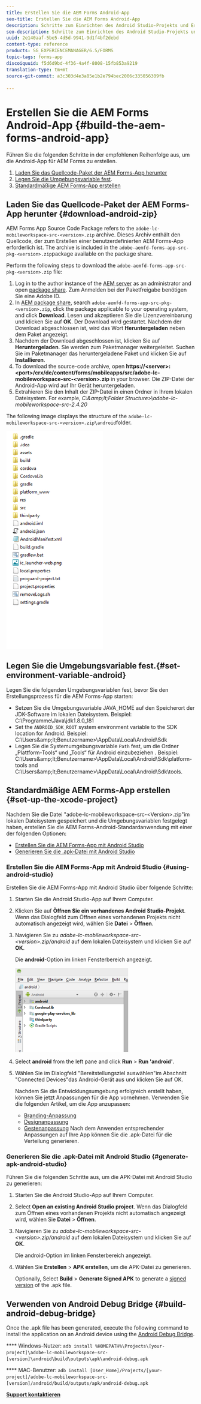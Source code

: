 ```yaml
---
title: Erstellen Sie die AEM Forms Android-App
seo-title: Erstellen Sie die AEM Forms Android-App
description: Schritte zum Einrichten des Android Studio-Projekts und Erstellen der .apk-Datei für die AEM Forms-App für Android
seo-description: Schritte zum Einrichten des Android Studio-Projekts und Erstellen der .apk-Datei für die AEM Forms-App für Android
uuid: 2e140aaf-5be5-4d5d-9941-9d1f4bf2debd
content-type: reference
products: SG_EXPERIENCEMANAGER/6.5/FORMS
topic-tags: forms-app
discoiquuid: f5d6d9bd-4f36-4a4f-8008-15fb853a9219
translation-type: tm+mt
source-git-commit: a3c303d4e3a85e1b2e794bec2006c335056309fb

---
```



# Erstellen Sie die AEM Forms Android-App {#build-the-aem-forms-android-app}

Führen Sie die folgenden Schritte in der empfohlenen Reihenfolge aus, um die Android-App für AEM Forms zu erstellen.

1. [Laden Sie das Quellcode-Paket der AEM Forms-App herunter](/help/forms/using/setup-eclipse-project-build-installer.md#main-pars-header-277929160)
1. [Legen Sie die Umgebungsvariable fest](/help/forms/using/setup-eclipse-project-build-installer.md#main-pars-header-111803610).
1. [Standardmäßige AEM Forms-App erstellen](/help/forms/using/setup-eclipse-project-build-installer.md#main-pars-heading-0)

## Laden Sie das Quellcode-Paket der AEM Forms-App herunter {#download-android-zip}

AEM Forms App Source Code Package refers to the `adobe-lc-mobileworkspace-src-<version>.zip` archive. Dieses Archiv enthält den Quellcode, der zum Erstellen einer benutzerdefinierten AEM Forms-App erforderlich ist. The archive is included in the `adobe-aemfd-forms-app-src-pkg-<version>.zip`package available on the package share.

Perform the following steps to download the `adobe-aemfd-forms-app-src-pkg-<version>.zip` file:

1. Log in to the author instance of the [AEM server](http://localhost:4502/) as an administrator and open [package share](http://localhost:4502/crx/packageshare). Zum Anmelden bei der Paketfreigabe benötigen Sie eine Adobe ID.
1. In [AEM package share](http://localhost:4502/crx/packageshare/login.html), search `adobe-aemfd-forms-app-src-pkg-<version>.zip`, click the package applicable to your operating system, and click **Download**. Lesen und akzeptieren Sie die Lizenzvereinbarung und klicken Sie auf **OK**. Der Download wird gestartet. Nachdem der Download abgeschlossen ist, wird das Wort **Heruntergeladen** neben dem Paket angezeigt.
1. Nachdem der Download abgeschlossen ist, klicken Sie auf **Heruntergeladen**. Sie werden zum Paketmanager weitergeleitet. Suchen Sie im Paketmanager das heruntergeladene Paket und klicken Sie auf **Installieren**.
1. To download the source-code archive, open **https://&lt;server>:&lt;port>/crx/de/content/forms/mobileapps/src/adobe-lc-mobileworkspace-src-&lt;version>.zip** in your browser. Die ZIP-Datei der Android-App wird auf Ihr Gerät heruntergeladen.
1. Extrahieren Sie den Inhalt der ZIP-Datei in einen Ordner in Ihrem lokalen Dateisystem. For example, *C:\&amp;lt;Folder Structure>\adobe-lc-mobileworkspace-src-2.4.20*

The following image displays the structure of the `adobe-lc-mobileworkspace-src-<version>.zip\android`folder.

![zip_android_folder_structure](assets/zip_android_folder_structure.png)

## Legen Sie die Umgebungsvariable fest.{#set-environment-variable-android}

Legen Sie die folgenden Umgebungsvariablen fest, bevor Sie den Erstellungsprozess für die AEM Forms-App starten:

* Setzen Sie die Umgebungsvariable JAVA_HOME auf den Speicherort der JDK-Software im lokalen Dateisystem. Beispiel: C:\Programme\Java\jdk1.8.0_181
* Set the `ANDROID_SDK_ROOT` system environment variable to the SDK location for Android. Beispiel: C:\Users\&amp;lt;Benutzername>\AppData\Local\Android\Sdk
* Legen Sie die Systemumgebungsvariable `Path` fest, um die Ordner „Plattform-Tools“ und „Tools“ für Android einzubeziehen . Beispiel: C:\Users\&amp;lt;Benutzername>\AppData\Local\Android\Sdk\platform-tools and C:\Users\&amp;lt;Benutzername>\AppData\Local\Android\Sdk\tools.

## Standardmäßige AEM Forms-App erstellen {#set-up-the-xcode-project}

Nachdem Sie die Datei &quot;adobe-lc-mobileworkspace-src-&lt;Version>.zip&quot;im lokalen Dateisystem gespeichert und die Umgebungsvariablen festgelegt haben, erstellen Sie die AEM Forms-Android-Standardanwendung mit einer der folgenden Optionen:

* [Erstellen Sie die AEM Forms-App mit Android Studio](/help/forms/using/setup-eclipse-project-build-installer.md#main-pars-header-1347434739)
* [Generieren Sie die .apk-Datei mit Android Studio](/help/forms/using/setup-eclipse-project-build-installer.md#main-pars-header-0)

### Erstellen Sie die AEM Forms-App mit Android Studio {#using-android-studio}

Erstellen Sie die AEM Forms-App mit Android Studio über folgende Schritte:

1. Starten Sie die Android Studio-App auf Ihrem Computer.
1. Klicken Sie auf **Öffnen Sie ein vorhandenes Android Studio-Projekt**. Wenn das Dialogfeld zum Öffnen eines vorhandenen Projekts nicht automatisch angezeigt wird, wählen Sie **Datei** > **Öffnen**.
1. Navigieren Sie zu *adobe-lc-mobileworkspace-src-&lt;version>.zip/android* auf dem lokalen Dateisystem und klicken Sie auf **OK**.

   Die **android**-Option im linken Fensterbereich angezeigt.

   ![android_folder_studio](assets/android_folder_studio.png)

1. Select **android** from the left pane and click **Run** > **Run &#39;android&#39;**.
1. Wählen Sie im Dialogfeld &quot;Bereitstellungsziel auswählen&quot;im Abschnitt &quot;Connected Devices&quot;das Android-Gerät aus und klicken Sie auf OK.

   Nachdem Sie die Entwicklungsumgebung erfolgreich erstellt haben, können Sie jetzt Anpassungen für die App vornehmen. Verwenden Sie die folgenden Artikel, um die App anzupassen:

   * [Branding-Anpassung](/help/forms/using/branding-customization.md)
   * [Designanpassung](/help/forms/using/theme-customization.md)
   * [Gestenanpassung](/help/forms/using/gesture-customization.md)
   Nach dem Anwenden entsprechender Anpassungen auf Ihre App können Sie die .apk-Datei für die Verteilung generieren.

### Generieren Sie die .apk-Datei mit Android Studio {#generate-apk-android-studio}

Führen Sie die folgenden Schritte aus, um die APK-Datei mit Android Studio zu generieren:

1. Starten Sie die Android Studio-App auf Ihrem Computer.
1. Select **Open an existing Android Studio project**. Wenn das Dialogfeld zum Öffnen eines vorhandenen Projekts nicht automatisch angezeigt wird, wählen Sie **Datei** > **Öffnen**.
1. Navigieren Sie zu *adobe-lc-mobileworkspace-src-&lt;version>.zip/android* auf dem lokalen Dateisystem und klicken Sie auf **OK**.

   Die android-Option im linken Fensterbereich angezeigt.

1. Wählen Sie **Erstellen** > **APK erstellen**, um die APK-Datei zu generieren.

   Optionally, Select **Build** > **Generate Signed APK** to generate a [signed version](https://developer.android.com/studio/publish/app-signing) of the .apk file.

## Verwenden von Android Debug Bridge {#build-android-debug-bridge}

Once the .apk file has been generated, execute the following command to install the application on an Android device using the [Android Debug Bridge](https://developer.android.com/tools/help/adb.html).

**** Windows-Nutzer: `adb install %HOMEPATH%\Projects\[your-project]\adobe-lc-mobileworkspace-src-[version]\android\build\outputs\apk\android-debug.apk`

**** MAC-Benutzer: `adb install [User_Home]/Projects/[your-project]/adobe-lc-mobileworkspace-src-[version]/android/build/outputs/apk/android-debug.apk`

**[Support kontaktieren](https://www.adobe.com/account/sign-in.supportportal.html)**
